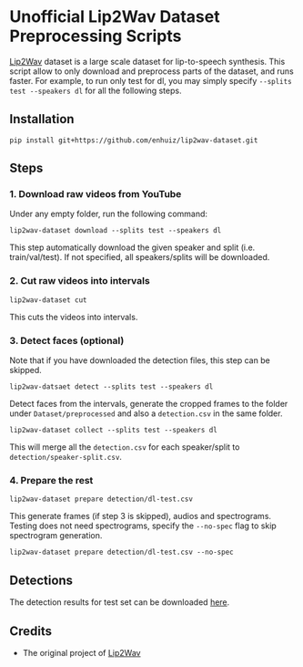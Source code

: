 # Unofficial Lip2Wav Dataset Preprocessing Scripts

[Lip2Wav](https://github.com/Rudrabha/Lip2Wav/) dataset is a large scale dataset for lip-to-speech synthesis. This script allow to only download and preprocess parts of the dataset, and runs faster. For example, to run only test for dl, you may simply specify `--splits test --speakers dl` for all the following steps.

## Installation

```
pip install git+https://github.com/enhuiz/lip2wav-dataset.git
```

## Steps

### 1. Download raw videos from YouTube

Under any empty folder, run the following command:

```
lip2wav-dataset download --splits test --speakers dl
```

This step automatically download the given speaker and split (i.e. train/val/test). If not specified, all speakers/splits will be downloaded.

### 2. Cut raw videos into intervals

```
lip2wav-dataset cut
```

This cuts the videos into intervals.

### 3. Detect faces (optional)

Note that if you have downloaded the detection files, this step can be skipped.

```
lip2wav-datsaet detect --splits test --speakers dl
```

Detect faces from the intervals, generate the cropped frames to the folder under `Dataset/preprocessed` and also a `detection.csv` in the same folder.

```
lip2wav-dataset collect --splits test --speakers dl
```

This will merge all the `detection.csv` for each speaker/split to `detection/speaker-split.csv`.

### 4. Prepare the rest

```
lip2wav-dataset prepare detection/dl-test.csv
```

This generate frames (if step 3 is skipped), audios and spectrograms. Testing does not need spectrograms, specify the `--no-spec` flag to skip spectrogram generation.

```
lip2wav-dataset prepare detection/dl-test.csv --no-spec
```

## Detections

The detection results for test set can be downloaded [here](https://github.com/Rudrabha/Lip2Wav/files/5815157/detection.zip).

## Credits

- The original project of [Lip2Wav](https://github.com/Rudrabha/Lip2Wav/)
